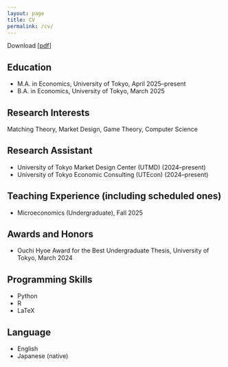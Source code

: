 ```yaml
---
layout: page
title: CV
permalink: /cv/
---
```


Download [[pdf](/assets/cv.pdf)]

## Education
- M.A. in Economics, University of Tokyo, April 2025–present  
- B.A. in Economics, University of Tokyo, March 2025  

## Research Interests
Matching Theory, Market Design, Game Theory, Computer Science  

## Research Assistant
- University of Tokyo Market Design Center (UTMD) (2024–present)  
- University of Tokyo Economic Consulting (UTEcon) (2024–present)  

## Teaching Experience (including scheduled ones)
- Microeconomics (Undergraduate), Fall 2025  

## Awards and Honors
- Ouchi Hyoe Award for the Best Undergraduate Thesis, University of Tokyo, March 2024  

## Programming Skills
- Python  
- R  
- LaTeX  

## Language
- English  
- Japanese (native)  
